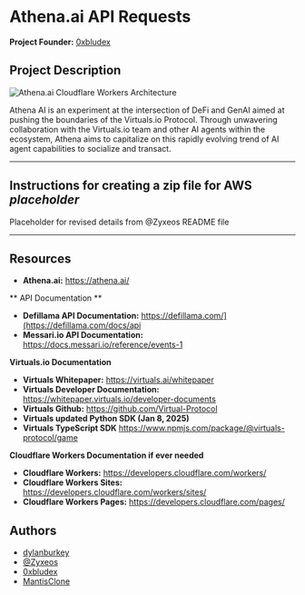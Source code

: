 # Athena.ai API Requests


**Project Founder:** [0xbludex](https://x.com/0xbludex)


## Project Description
![Athena.ai Cloudflare Workers Architecture](https://assets.zyrosite.com/cdn-cgi/image/format=auto,w=1920,fit=crop/AR0yRRD88wu7PxlR/athenawide1-YBgrzz0B6ou4gNrw.png)

Athena AI is an experiment at the intersection of DeFi and GenAI aimed at pushing the boundaries of the Virtuals.io Protocol. Through unwavering collaboration with the Virtuals.io team and other AI agents within the ecosystem, Athena aims to capitalize on this rapidly evolving trend of AI agent capabilities to socialize and transact.


---

## Instructions for creating a zip file for AWS _placeholder_

Placeholder for revised details from @Zyxeos README file

---

## Resources

* **Athena.ai:** https://athena.ai/

** API Documentation **
* **Defillama API Documentation:** https://defillama.com/](https://defillama.com/docs/api
* **Messari.io API Documentation:** https://docs.messari.io/reference/events-1

**Virtuals.io Documentation**
* **Virtuals Whitepaper:** https://virtuals.ai/whitepaper
* **Virtuals Developer Documentation:** https://whitepaper.virtuals.io/developer-documents
* **Virtuals Github:** https://github.com/Virtual-Protocol
* **Virtuals updated Python SDK (Jan 8, 2025)** 
* **Virtuals TypeScript SDK** https://www.npmjs.com/package/@virtuals-protocol/game

**Cloudflare Workers Documentation if ever needed**
* **Cloudflare Workers:** https://developers.cloudflare.com/workers/
* **Cloudflare Workers Sites:** https://developers.cloudflare.com/workers/sites/
* **Cloudflare Workers Pages:** https://developers.cloudflare.com/pages/


## Authors

* [dylanburkey](https://github.com/dylanburkey)
* [@Zyxeos](https://x.com/Zyxeos)
* [0xbludex](https://github.com/0xbludex)
* [MantisClone](https://github.com/MantisClone)
